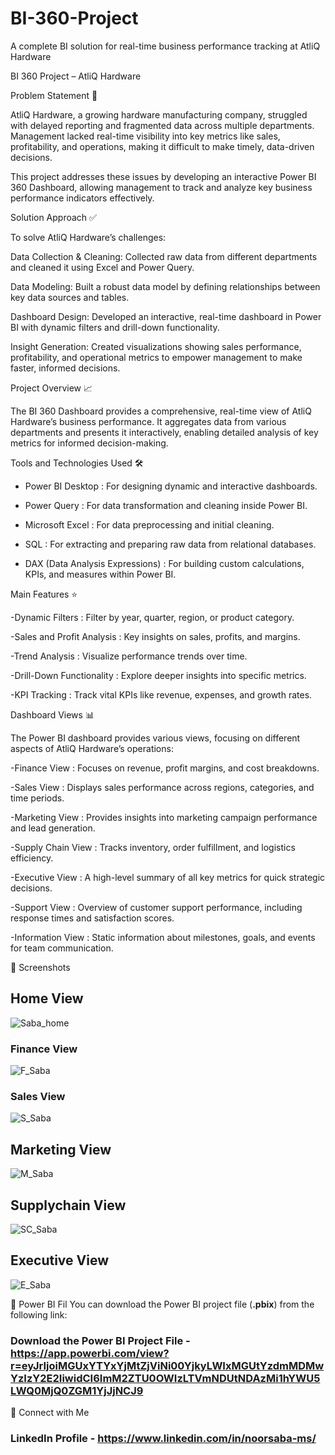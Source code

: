 # BI-360-Project
A complete BI solution for real-time business performance tracking at AtliQ Hardware

BI 360 Project – AtliQ Hardware

Problem Statement 🛑

AtliQ Hardware, a growing hardware manufacturing company, struggled with delayed reporting and fragmented data across multiple departments. Management lacked real-time visibility into key metrics like sales, profitability, and operations, making it difficult to make timely, data-driven decisions.

This project addresses these issues by developing an interactive Power BI 360 Dashboard, allowing management to track and analyze key business performance indicators effectively.

Solution Approach ✅

To solve AtliQ Hardware’s challenges:

Data Collection & Cleaning: Collected raw data from different departments and cleaned it using Excel and Power Query.

Data Modeling: Built a robust data model by defining relationships between key data sources and tables.

Dashboard Design: Developed an interactive, real-time dashboard in Power BI with dynamic filters and drill-down functionality.

Insight Generation: Created visualizations showing sales performance, profitability, and operational metrics to empower management to make faster, informed decisions.

Project Overview 📈

The BI 360 Dashboard provides a comprehensive, real-time view of AtliQ Hardware’s business performance. It aggregates data from various departments and presents it interactively, enabling detailed analysis of key metrics for informed decision-making.

Tools and Technologies Used 🛠️

- Power BI Desktop : For designing dynamic and interactive dashboards.

- Power Query : For data transformation and cleaning inside Power BI.

- Microsoft Excel : For data preprocessing and initial cleaning.

- SQL : For extracting and preparing raw data from relational databases.

- DAX (Data Analysis Expressions) : For building custom calculations, KPIs, and measures within Power BI.

Main Features ⭐

-Dynamic Filters : Filter by year, quarter, region, or product category.

-Sales and Profit Analysis : Key insights on sales, profits, and margins.

-Trend Analysis : Visualize performance trends over time.

-Drill-Down Functionality : Explore deeper insights into specific metrics.

-KPI Tracking : Track vital KPIs like revenue, expenses, and growth rates.

Dashboard Views 📊

The Power BI dashboard provides various views, focusing on different aspects of AtliQ Hardware’s operations:

-Finance View : Focuses on revenue, profit margins, and cost breakdowns.

-Sales View : Displays sales performance across regions, categories, and time periods.

-Marketing View : Provides insights into marketing campaign performance and lead generation.

-Supply Chain View : Tracks inventory, order fulfillment, and logistics efficiency.

-Executive View : A high-level summary of all key metrics for quick strategic decisions.

-Support View : Overview of customer support performance, including response times and satisfaction scores.

-Information View : Static information about milestones, goals, and events for team communication.


📸 Screenshots

## Home View
![Saba_home](https://github.com/user-attachments/assets/c8071f38-fc21-4961-a992-aa2f34760dba)

### Finance View
![F_Saba](https://github.com/user-attachments/assets/71693657-429e-47c5-9125-ed7dc5d67a8a)

### Sales View
![S_Saba](https://github.com/user-attachments/assets/370b0f13-c0a8-41f1-9b3b-1b1e1cd3889a)

## Marketing View
![M_Saba](https://github.com/user-attachments/assets/0a624f80-4857-4808-b866-6c71bc0feb28)

## Supplychain View
![SC_Saba](https://github.com/user-attachments/assets/358008fc-86de-49db-a910-96eee968d866)

## Executive View
![E_Saba](https://github.com/user-attachments/assets/7ed63d1d-e926-47b7-bf91-b0dea020ff62)

📂 Power BI Fil You can download the Power BI project file (**.pbix**) from the following link:  
### Download the Power BI Project File - https://app.powerbi.com/view?r=eyJrIjoiMGUxYTYxYjMtZjViNi00YjkyLWIxMGUtYzdmMDMwYzIzY2E2IiwidCI6ImM2ZTU0OWIzLTVmNDUtNDAzMi1hYWU5LWQ0MjQ0ZGM1YjJjNCJ9


📱 Connect with Me
### LinkedIn Profile - https://www.linkedin.com/in/noorsaba-ms/

